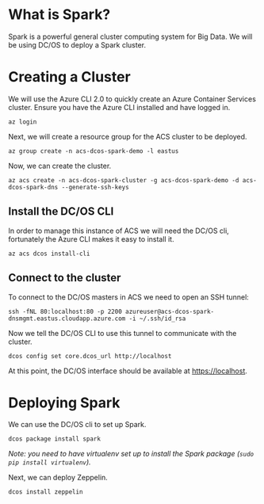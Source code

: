 # What is Spark?

Spark is a powerful general cluster computing system for Big Data. We will be using DC/OS to deploy a Spark cluster.

# Creating a Cluster

We will use the Azure CLI 2.0 to quickly create an Azure Container Services cluster. Ensure you have the Azure CLI installed and have logged in.

```
az login
```

Next, we will create a resource group for the ACS cluster to be deployed.

```
az group create -n acs-dcos-spark-demo -l eastus
```

Now, we can create the cluster.

```
az acs create -n acs-dcos-spark-cluster -g acs-dcos-spark-demo -d acs-dcos-spark-dns --generate-ssh-keys
```

## Install the DC/OS CLI

In order to manage this instance of ACS we will need the DC/OS cli,
fortunately the Azure CLI makes it easy to install it.

```
az acs dcos install-cli
```

## Connect to the cluster

To connect to the DC/OS masters in ACS we need to open an SSH tunnel:

```
ssh -fNL 80:localhost:80 -p 2200 azureuser@acs-dcos-spark-dnsmgmt.eastus.cloudapp.azure.com -i ~/.ssh/id_rsa
```

Now we tell the DC/OS CLI to use this tunnel to communicate with the cluster.

```
dcos config set core.dcos_url http://localhost
```

At this point, the DC/OS interface should be available at [https://localhost](https://localhost).

# Deploying Spark

We can use the DC/OS cli to set up Spark.

```
dcos package install spark
```

*Note: you need to have virtualenv set up to install the Spark package (`sudo pip install virtualenv`).*

Next, we can deploy Zeppelin.

```
dcos install zeppelin
```
